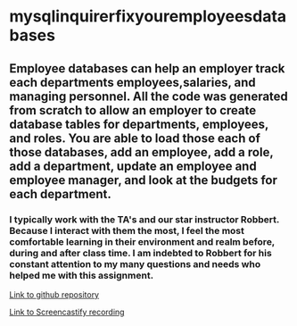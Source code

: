 # mysqlinquirerfixyouremployeesdatabases
## Employee databases can help an employer track each departments employees,salaries, and managing personnel. All the code was generated from scratch to allow an employer to create database tables for departments, employees, and roles. You are able to load those each of those databases, add an employee, add a role, add a department, update an employee and employee manager, and look at the budgets for each department.

### I typically work with the TA's and our star instructor Robbert. Because I interact with them the most, I feel the most comfortable learning in their environment and realm before, during and after class time. I am indebted to Robbert for his constant attention to my many questions and needs who helped me with this assignment.

[Link to github repository](https://github.com/jayrodbutray/mysqlinquirerfixyouremployeesdatabases)

[Link to Screencastify recording](https://drive.google.com/file/d/1CA0MgCQaZEFE7jFXECBcFy5TWtYDMuoG/view)